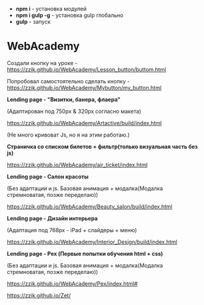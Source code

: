 - **npm i** - установка модулей
- **npm i gulp -g** - установка gulp глобально
- **gulp** - запуск

# WebAcademy

Создали кнопку на уроке - https://zzik.github.io/WebAcademy/Lesson_button/buttom.html

Попробовал самостоятельно сделать кнопку - https://zzik.github.io/WebAcademy/Mybutton/my_button.html

**Lending page - "Визитки, банера, флаера"**

(Адаптирован под 750px & 320px согласно макета)

https://zzik.github.io/WebAcademy/Artactive/build/index.html

(Не много кривоват Js, но я на  этим работаю.)

**Страничка со списком билетов + фильтр(только визуальная часть без js)**

https://zzik.github.io/WebAcademy/air_ticket/index.html

**Lending page - Салон красоты**

(Без адаптации и js. Базовая анимация + модалка(Модалка стремноватая, позже переделаю))

https://zzik.github.io/WebAcademy/Beauty_salon/build/index.html

**Lending page - Дизайн интерьера**

(Адаптация под 768px - iPad + слайдеры + меню)

https://zzik.github.io/WebAcademy/Interior_Design/build/index.html

**Lending page - Pex (Первые попытки обучения html + css)**

(Без адаптации и js. Базовая анимация + модалка(Модалка стремноватая, позже переделаю))

https://zzik.github.io/WebAcademy/Pex/index.html#

https://zzik.github.io/Zet/

